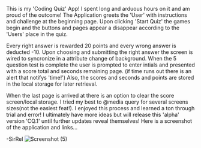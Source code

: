 This is my 'Coding Quiz' App! I spent long and arduous hours on it and am proud
of the outcome! The Application greets the 'User' with instructions and challenge
at the beginning page. Upon clicking 'Start Quiz' the games begin and the buttons and pages appear a disappear according to the 'Users' place in the quiz.

Every right answer is rewarded 20 points and every wrong answer is deducted -10.
Upon choosing and submitting the right answer the screen is wired to syncronize in a attribute change of background. When the 5 question test is complete the user is prompted to enter intials and presented with a score total and seconds remaining page. (if time runs out there is an alert that notifys 'time!') Also, the scores and seconds and points are stored in the local storage for later retrieval.

When the last page is arrived at there is an option to clear the score screen/local storage. I tried my best to @media query for several screens sizes(not the easiest feat!).
I enjoyed this process and learned a ton through trial and error! I ultimately have more ideas but will release this 'alpha' version 'CQ.1' until further updates reveal themselves! Here is a screenshot of the application and links...

-SirRel
![Screenshot (5)](https://user-images.githubusercontent.com/89208706/142749300-20700d8f-a0f1-418a-9e64-9c3d947ded9b.png)
